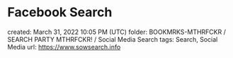 # Facebook Search

created: March 31, 2022 10:05 PM (UTC)
folder: BOOKMRKS-MTHRFCKR / SEARCH PARTY MTHRFCKR! / Social Media Search
tags: Search, Social Media
url: https://www.sowsearch.info